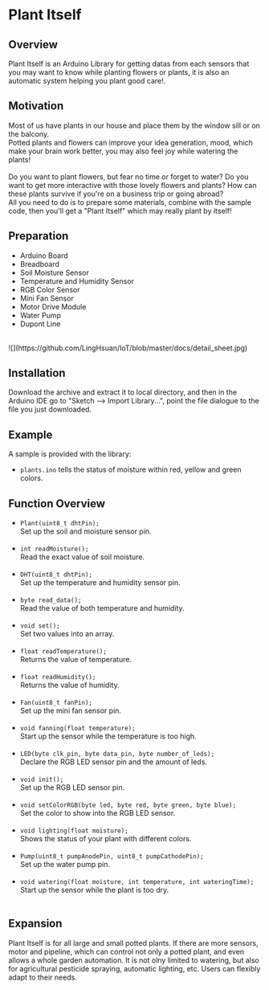 # Plant Itself

## Overview
Plant Itself is an Arduino Library for getting datas from each sensors that you may want to know while planting flowers or plants, it is also an automatic system helping you plant good care!.

## Motivation
Most of us have plants in our house and place them by the window sill or on the balcony.<br>
Potted plants and flowers can improve your idea generation, mood, which make your brain work better, you may also feel joy while watering the plants!<br><br>
Do you want to plant flowers, but fear no time or forget to water? Do you want to get more interactive with those lovely flowers and plants? How can these plants survive if you're on a business trip or going abroad?<br>
All you need to do is to prepare some materials, combine with the sample code, then you'll get a "Plant Itself" which may really plant by itself!<br>

## Preparation
- Arduino Board
- Breadboard
- Soil Moisture Sensor
- Temperature and Humidity Sensor
- RGB Color Sensor
- Mini Fan Sensor
- Motor Drive Module
- Water Pump
- Dupont Line
<br>
![](https://github.com/LingHsuan/IoT/blob/master/docs/detail_sheet.jpg)

## Installation
Download the archive and extract it to local directory, and then in the Arduino IDE go to "Sketch --> Import Library...", point the file dialogue to the file you just downloaded.

## Example
A sample is provided with the library:<br>
- `plants.ino` tells the status of moisture within red, yellow and green colors.

## Function Overview
- `Plant(uint8_t dhtPin);`<br>
Set up the soil and moisture sensor pin.<br><br>
-	`int readMoisture();`<br>
Read the exact value of soil moisture.<br><br>
- `DHT(uint8_t dhtPin);`<br>
Set up the temperature and humidity sensor pin.<br><br>
-	`byte read_data();`<br>
Read the value of both temperature and humidity.<br><br>
-	`void set();`<br>
Set two values into an array.<br><br>
-	`float readTemperature();`<br>
Returns the value of temperature.<br><br>
-	`float readHumidity();`<br>
Returns the value of humidity.<br><br>
- `Fan(uint8_t fanPin);`<br>
Set up the mini fan sensor pin.<br><br>
-	`void fanning(float temperature);`<br>
Start up the sensor while the temperature is too high.<br><br>
- `LED(byte clk_pin, byte data_pin, byte number_of_leds);`<br>
Declare the RGB LED sensor pin and the amount of leds.<br><br>
- `void init();`<br>
Set up the RGB LED sensor pin.<br><br>
-	`void setColorRGB(byte led, byte red, byte green, byte blue);`<br>
Set the color to show into the RGB LED sensor.<br><br>
-	`void lighting(float moisture);`<br>
Shows the status of your plant with different colors.<br><br>
-	`Pump(uint8_t pumpAnodePin, uint8_t pumpCathodePin);`<br>
Set up the water pump pin.<br><br>
-	`void watering(float moisture, int temperature, int wateringTime);`<br>
Start up the sensor while the plant is too dry.<br><br>

## Expansion
Plant Itself is for all large and small potted plants. If there are more sensors, motor and pipeline, which can control not only a potted plant, and even allows a whole garden automation. It is not olny limited to watering, but also for agricultural pesticide spraying, automatic lighting, etc. Users can flexibly adapt to their needs.
